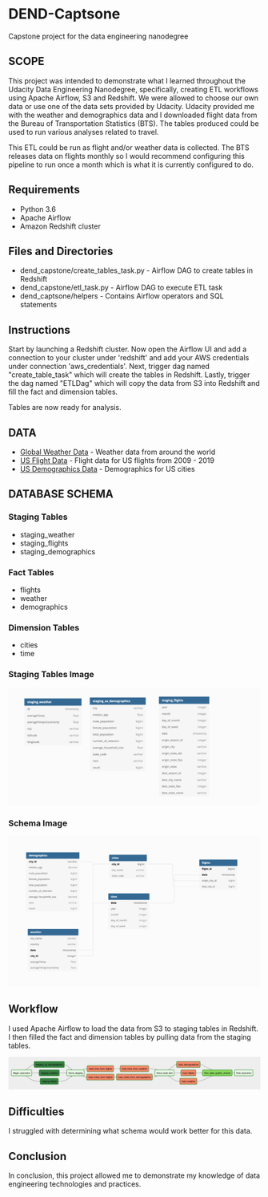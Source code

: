 # DEND-Captsone
Capstone project for the data engineering nanodegree 

## SCOPE

This project was intended to demonstrate what I learned throughout the Udacity Data Engineering Nanodegree, specifically, creating ETL workflows using Apache Airflow, S3 and Redshift. We were allowed to choose our own data or use one of the data sets provided by Udacity. Udacity provided me with the weather and demographics data and I downloaded flight data from the Bureau of Transportation Statistics (BTS). The tables produced could be used to run various analyses related to travel. 

This ETL could be run as flight and/or weather data is collected. The BTS releases data on flights monthly so I would recommend configuring this pipeline to run once a month which is what it is currently configured to do. 

## Requirements 
* Python 3.6 
* Apache Airflow 
* Amazon Redshift cluster 

## Files and Directories 
* dend_capstone/create_tables_task.py - Airflow DAG to create tables in Redshift
* dend_capstone/etl_task.py - Airflow DAG to execute ETL task 
* dend_captsone/helpers - Contains Airflow operators and SQL statements 

## Instructions
Start by launching a Redshift cluster. Now open the Airflow UI and add a connection to your cluster under 'redshift' and add your AWS credentials under connection 'aws_credentials'. Next, trigger dag named "create_table_task" which will create the tables in Redshift. Lastly, trigger the dag named "ETLDag" which will copy the data from S3 into Redshift and fill the fact and dimension tables. 

Tables are now ready for analysis.
## DATA  

* [Global Weather Data](https://www.kaggle.com/berkeleyearth/climate-change-earth-surface-temperature-data) - Weather data from around the world 
* [US Flight Data](https://www.transtats.bts.gov/DL_SelectFields.asp?Table_ID=236) - Flight data for US flights from 2009 - 2019
* [US Demographics Data](https://www.kaggle.com/berkeleyearth/climate-change-earth-surface-temperature-data) - Demographics for US cities 
## DATABASE SCHEMA

### Staging Tables 
* staging_weather
* staging_flights
* staging_demographics 

### Fact Tables 
* flights
* weather 
* demographics 
### Dimension Tables
* cities 
* time 

### Staging Tables Image
![staging_tables](staging_tables.png)
### Schema Image 
![schema](schema.png)


## Workflow 

I used Apache Airflow to load the data from S3 to staging tables in Redshift. I then filled the fact and dimension tables by pulling data from the staging tables. 

![airflow](airflow_workflow.png)

## Difficulties 

I struggled with determining what schema would work better for this data.

## Conclusion 

In conclusion, this project allowed me to demonstrate my knowledge of data engineering technologies and practices. 
